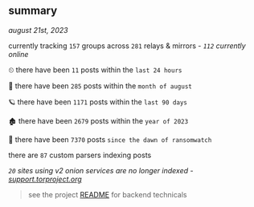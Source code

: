 
## summary
_august 21st, 2023_

currently tracking `157` groups across `281` relays & mirrors - _`112` currently online_

⏲ there have been `11` posts within the `last 24 hours`

🦈 there have been `285` posts within the `month of august`

🪐 there have been `1171` posts within the `last 90 days`

🏚 there have been `2679` posts within the `year of 2023`

🦕 there have been `7370` posts `since the dawn of ransomwatch`

there are `87` custom parsers indexing posts

_`20` sites using v2 onion services are no longer indexed - [support.torproject.org](https://support.torproject.org/onionservices/v2-deprecation/)_

> see the project [README](https://github.com/joshhighet/ransomwatch#ransomwatch--) for backend technicals
